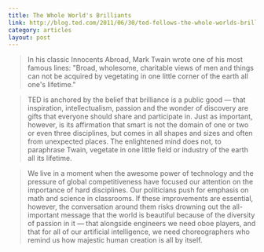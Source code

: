 ```yaml
---
title: The Whole World's Brilliants
link: http://blog.ted.com/2011/06/30/ted-fellows-the-whole-worlds-brilliants/
category: articles
layout: post
---
```


> In his classic Innocents Abroad, Mark Twain wrote one of his most famous
> lines: "Broad, wholesome, charitable views of men and things can not be
> acquired by vegetating in one little corner of the earth all one's lifetime."

> TED is anchored by the belief that brilliance is a public good — that
> inspiration, intellectualism, passion and the wonder of discovery are gifts
> that everyone should share and participate in. Just as important, however, is
> its affirmation that smart is not the domain of one or two or even three
> disciplines, but comes in all shapes and sizes and often from unexpected
> places. The enlightened mind does not, to paraphrase Twain, vegetate in one
> little field or industry of the earth all its lifetime.

> We live in a moment when the awesome power of technology and the pressure of
> global competitiveness have focused our attention on the importance of hard
> disciplines. Our politicians push for emphasis on math and science in
> classrooms. If these improvements are essential, however, the conversation
> around them risks drowning out the all-important message that the world is
> beautiful because of the diversity of passion in it — that alongside engineers
> we need oboe players, and that for all of our artificial intelligence, we need
> choreographers who remind us how majestic human creation is all by itself.
